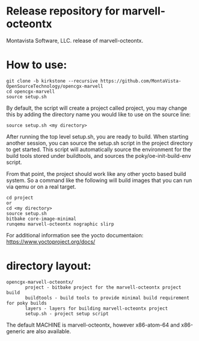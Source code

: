 # Release repository for marvell-octeontx

Montavista Software, LLC. release of marvell-octeontx. 

How to use:
==========

```
git clone -b kirkstone --recursive https://github.com/MontaVista-OpenSourceTechnology/opencgx-marvell
cd opencgx-marvell
source setup.sh
```

By default, the script will create a project called project, you may change this
by adding the directory name you would like to use on the source line:

```
source setup.sh <my directory>
```

After running the top level setup.sh, you are ready to build. When starting
another session, you can source the setup.sh script in the project directory
to get started. This script will automatically source the environment for
the build tools stored under buildtools, and sources the 
poky/oe-init-build-env script.

From that point, the project should work like any other yocto based build system. So
a command like the following will build images that you can run via qemu or on a real target.

```
cd project
or
cd <my directory>
source setup.sh
bitbake core-image-minimal
runqemu marvell-octeontx nographic slirp
```

For additional information see the yocto documentaion: https://www.yoctoproject.org/docs/

directory layout:
================
```
opencgx-marvell-octeontx/
       project - bitbake project for the marvell-octeontx project build
       buildtools - build tools to provide minimal build requirement for poky builds
       layers - layers for building marvell-octeontx project
       setup.sh - project setup script  
```

The default MACHINE is marvell-octeontx, however x86-atom-64 and x86-generic are also available. 
